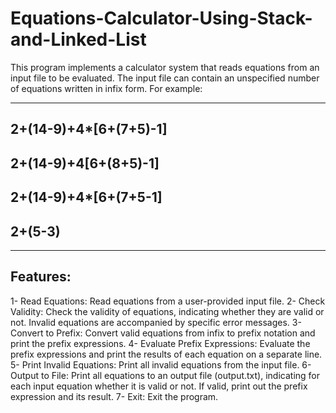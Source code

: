 # Equations-Calculator-Using-Stack-and-Linked-List

This program implements a calculator system that reads equations from an input file to be evaluated. The input file can contain an unspecified number of equations written in infix form. For example:
***
2+(14-9)+4*[6+(7+5)-1]
---
2+(14-9)+4[6+(8+5)-1]  
---
2+(14-9)+4*[6+(7+5-1] 
---
2+(5-3)
---
****
Features:
---
1- Read Equations: Read equations from a user-provided input file.
2- Check Validity: Check the validity of equations, indicating whether they are valid or not. Invalid equations are accompanied by specific error messages.
3- Convert to Prefix: Convert valid equations from infix to prefix notation and print the prefix expressions.
4- Evaluate Prefix Expressions: Evaluate the prefix expressions and print the results of each equation on a separate line.
5- Print Invalid Equations: Print all invalid equations from the input file.
6- Output to File: Print all equations to an output file (output.txt), indicating for each input equation whether it is valid or not. If valid, print out the prefix expression and its result.
7- Exit: Exit the program.
